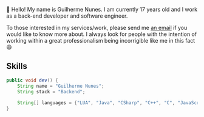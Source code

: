 :wave: Hello! My name is Guilherme Nunes. I am currently 17 years old and I work as a back-end developer and software engineer.

To those interested in my services/work, please send me [an email](mailto:sjfjsskjdka@gmail.com) if you would like to know more about.
I always look for people with the intention of working within a great professionalism being incorrigible like me in this fact 😄

## Skills
```java
public void dev() {
    String name = "Guilherme Nunes"; 
    String stack = "Backend";
    
    String[] languages = {"LUA", "Java", "CSharp", "C++", "C", "JavaScript", "Flask", "PHP", "Node.js", "Python"};
}
```
